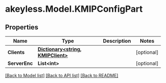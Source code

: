 # akeyless.Model.KMIPConfigPart

## Properties

Name | Type | Description | Notes
------------ | ------------- | ------------- | -------------
**Clients** | [**Dictionary&lt;string, KMIPClient&gt;**](KMIPClient.md) |  | [optional] 
**ServerEnc** | **List&lt;int&gt;** |  | [optional] 

[[Back to Model list]](../README.md#documentation-for-models) [[Back to API list]](../README.md#documentation-for-api-endpoints) [[Back to README]](../README.md)

